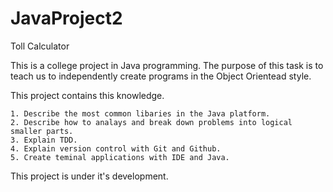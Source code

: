 # JavaProject2
Toll Calculator

This is a college project in Java programming. 
The purpose of this task is to teach us to independently create programs in the Object Orientead style.


This project contains this knowledge.

    1. Describe the most common libaries in the Java platform.
    2. Describe how to analays and break down problems into logical smaller parts.
    3. Explain TDD. 
    4. Explain version control with Git and Github.
    5. Create teminal applications with IDE and Java. 



This project is under it's development. 
